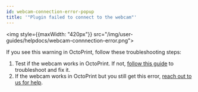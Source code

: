 ```yaml
---
id: webcam-connection-error-popup
title: '"Plugin failed to connect to the webcam"'
---
```


<img style={{maxWidth: "420px"}} src="/img/user-guides/helpdocs/webcam-connnection-error.png"></img>

If you see this warning in OctoPrint, follow these troubleshooting steps:

1. Test if the webcam works in OctoPrint. If not, [follow this guide](/docs/user-guides/octoprint-webcam-not-streaming) to troubleshoot and fix it.
1. If the webcam works in OctoPrint but you still get this error, [reach out to us for help](/docs/user-guides/contact-us-for-support).


